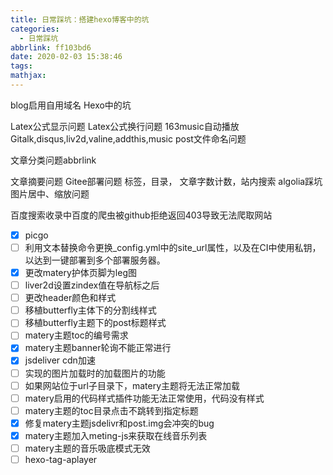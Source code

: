 ```yaml
---
title: 日常踩坑：搭建hexo博客中的坑
categories:
  - 日常踩坑
abbrlink: ff103bd6
date: 2020-02-03 15:38:46
tags:
mathjax:
---
```


blog启用自用域名
Hexo中的坑

Latex公式显示问题
Latex公式换行问题
163music自动播放
Gitalk,disqus,liv2d,valine,addthis,music
post文件命名问题

文章分类问题abbrlink

文章摘要问题
Gitee部署问题
标签，目录， 文章字数计数，站内搜索
algolia踩坑
图片居中、缩放问题

百度搜索收录中百度的爬虫被github拒绝返回403导致无法爬取网站

- [x] picgo
- [ ] 利用文本替换命令更换_config.yml中的site_url属性，以及在CI中使用私钥，以达到一键部署到多个部署服务器。
- [x] 更改matery护体页脚为leg图
- [ ] liver2d设置zindex值在导航标之后
- [ ] 更改header颜色和样式
- [ ] 移植butterfly主体下的分割线样式
- [ ] 移植butterfly主题下的post标题样式
- [ ] matery主题toc的编号需求
- [x] matery主题banner轮询不能正常进行
- [x] jsdeliver cdn加速
- [ ] 实现的图片加载时的加载图片的功能
- [ ] 如果网站位于url子目录下，matery主题将无法正常加载
- [ ] matery启用的代码样式插件功能无法正常使用，代码没有样式
- [ ] matery主题的toc目录点击不跳转到指定标题
- [x] 修复matery主题jsdelivr和post.img会冲突的bug
- [x] matery主题加入meting-js来获取在线音乐列表
- [ ] matery主题的音乐吸底模式无效
- [ ] hexo-tag-aplayer 